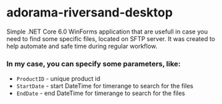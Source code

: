 # adorama-riversand-desktop

Simple .NET Core 6.0 WinForms application that are usefull in case you need to find some specific files, located on SFTP server.
It was created to help automate and safe time during regular workflow.

### In my case, you can specify some parameters, like:
* `ProductID` - unique product id
* `StartDate` - start DateTime for timerange to search for the files
* `EndDate`   - end DateTime for timerange to search for the files